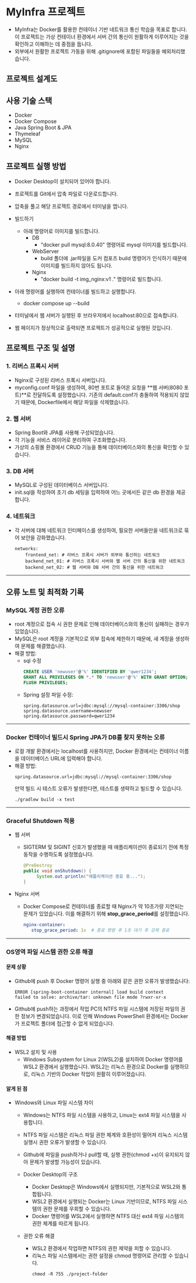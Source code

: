 # MyInfra 프로젝트
- MyInfra는 Docker를 활용한 컨테이너 기반 네트워크 통신 학습을 목표로 합니다. 이 프로젝트는 가상 컨테이너 환경에서 서버 간의 통신이 원활하게 이루어지는 것을 확인하고 이해하는 데 중점을 둡니다.
- 외부에서 원활한 프로젝트 가동을 위해 .gitignore에 포함된 파일들을 예외처리했습니다. 

## 프로젝트 설계도

## 사용 기술 스택
- Docker
- Docker Compose
- Java Spring Boot & JPA
- Thymeleaf
- MySQL
- Nginx

## 프로젝트 실행 방법
- Docker Desktop이 설치되어 있어야 합니다.


- 프로젝트를 Git에서 압축 파일로 다운로드합니다.


- 압축을 풀고 해당 프로젝트 경로에서 터미널을 엽니다.


- 빌드하기
  - 아래 명령어로 이미지를 빌드합니다.
    - DB
      - "docker pull mysql:8.0.40" 명령어로 mysql 이미지를 빌드합니다.
    - WebServer
      - build 폴더에 .jar파일을 도커 컴포즈 build 명령어가 인식하기 때문에 이미지를 빌드하지 않아도 됩니다.
    - Nginx
      - "docker build -t img_nginx:v1 ." 명령어로 빌드합니다.
      
  
  
- 아래 명령어를 실행하여 컨테이너를 빌드하고 실행합니다.
    - docker compose up --build
  

- 터미널에서 웹 서버가 실행된 후 브라우저에서 localhost:80으로 접속합니다.
- 웹 페이지가 정상적으로 출력되면 프로젝트가 성공적으로 실행된 것입니다.

## 프로젝트 구조 및 설명
### 1. 리버스 프록시 서버
- Nginx로 구성된 리버스 프록시 서버입니다.
- myconfig.conf 파일을 생성하여, 80번 포트로 들어온 요청을 **웹 서버(8080 포트)**로 전달하도록 설정했습니다.
  기존의 default.conf가 충돌하여 적용되지 않았기 때문에, Dockerfile에서 해당 파일을 삭제했습니다.

### 2. 웹 서버
- Spring Boot와 JPA를 사용해 구성되었습니다.
- 각 기능을 서비스 레이어로 분리하여 구조화했습니다.
- 가상의 쇼핑몰 환경에서 CRUD 기능을 통해 데이터베이스와의 통신을 확인할 수 있습니다.

### 3. DB 서버
- MySQL로 구성된 데이터베이스 서버입니다.
- init.sql을 작성하여 초기 db 세팅을 입력하여 어느 곳에서든 같은 db 환경을 제공합니다.

### 4. 네트워크
- 각 서버에 대해 네트워크 인터페이스를 생성하여, 필요한 서버들만을 네트워크로 묶어 보안을 강화했습니다.
    ```
    networks:
        frontend_net: # 리버스 프록시 서버가 외부와 통신하는 네트워크
        backend_net_01: # 리버스 프록시 서버와 웹 서버 간의 통신을 위한 네트워크 
        backend_net_02: # 웹 서버와 DB 서버 간의 통신을 위한 네트워크
    ```

<hr />

## 오류 노트 및 최적화 기록
### MySQL 계정 권한 오류
- root 계정으로 접속 시 권한 문제로 인해 데이터베이스와의 통신이 실패하는 경우가 있었습니다.
- MySQL은 root 계정을 기본적으로 외부 접속에 제한하기 때문에, 새 계정을 생성하여 문제를 해결했습니다.
- 해결 방법:
    - sql 수정
       ```sql
       CREATE USER 'newuser'@'%' IDENTIFIED BY 'qwer1234';
       GRANT ALL PRIVILEGES ON *.* TO 'newuser'@'%' WITH GRANT OPTION;
       FLUSH PRIVILEGES;
      ```
    - Spring 설정 파일 수정:
       ```properties 
       spring.datasource.url=jdbc:mysql://mysql-container:3306/shop
       spring.datasource.username=newuser
       spring.datasource.password=qwer1234
      ```

<hr />

### Docker 컨테이너 빌드시 Spring JPA가 DB를 찾지 못하는 오류
- 로컬 개발 환경에서는 localhost를 사용하지만, Docker 환경에서는 컨테이너 이름을 데이터베이스 URL에 입력해야 합니다.
- 해결 방법:
  ```properties
  spring.datasource.url=jdbc:mysql://mysql-container:3306/shop
  ```
  만약 빌드 시 테스트 오류가 발생한다면, 테스트를 생략하고 빌드할 수 있습니다.
   ```
   ./gradlew build -x test
  ```

<hr />  

### Graceful Shutdown 적용
- 웹 서버
    - SIGTERM 및 SIGINT 신호가 발생했을 때 애플리케이션이 종료되기 전에 특정 동작을 수행하도록 설정했습니다.
       ```java
       @PreDestroy
       public void onShutdown() {
            System.out.println("애플리케이션 종료 중...");
       }
      ```

- Nginx 서버
    - Docker Compose로 컨테이너를 종료할 때 Nginx가 약 10초가량 지연되는 문제가 있었습니다. 이를 해결하기 위해 **stop_grace_period**를 설정했습니다.
       ```yaml
       nginx-container:
          stop_grace_period: 1s  # 종료 명령 후 1초 대기 후 강제 종료
      ```

<hr />

### OS영역 파일 시스템 권한 오류 해결

#### 문제 상황 
- Github에 push 후 Docker 명령어 실행 중 아래와 같은 권한 오류가 발생했습니다:
  ```shell
  ERROR [spring-boot-container internal] load build context
  failed to solve: archive/tar: unknown file mode ?rwxr-xr-x
  ```
  
- Github에 push하는 과정에서 작업 PC의 NTFS 파일 시스템에 저장된 파일의 권한 정보가 변경되었습니다.
이로 인해 Windows PowerShell 환경에서는 Docker가 프로젝트 폴더에 접근할 수 없게 되었습니다.


#### 해결 방법
- WSL2 설치 및 사용 
  - Windows Subsystem for Linux 2(WSL2)를 설치하여 Docker 명령어를 WSL2 환경에서 실행했습니다.
  WSL2는 리눅스 환경으로 Docker를 실행하므로, 리눅스 기반의 Docker 작업이 원활히 이루어졌습니다.
  

#### 알게 된 점
- Windows와 Linux 파일 시스템 차이 
  - Windows는 NTFS 파일 시스템을 사용하고, Linux는 ext4 파일 시스템을 사용합니다. 
  - NTFS 파일 시스템은 리눅스 파일 권한 체계와 호환성이 떨어져 리눅스 시스템 실행시 권한 오류가 발생할 수 있습니다. 
  - Github에 파일을 push하거나 pull할 때, 실행 권한(chmod +x)이 유지되지 않아 문제가 발생할 가능성이 있습니다. 
  - Docker Desktop의 구조 
    - Docker Desktop은 Windows에서 실행되지만, 기본적으로 WSL2와 통합됩니다. 
    - WSL2 환경에서 실행되는 Docker는 Linux 기반이므로, NTFS 파일 시스템의 권한 문제를 우회할 수 있습니다. 
    - Docker 명령어를 WSL2에서 실행하면 NTFS 대신 ext4 파일 시스템의 권한 체계를 따르게 됩니다.

  - 권한 오류 해결 
    - WSL2 환경에서 작업하면 NTFS의 권한 제약을 피할 수 있습니다. 
    - 리눅스 파일 시스템에서는 권한 설정을 chmod 명령어로 관리할 수 있습니다.
      ```shell 
      chmod -R 755 ./project-folder
      ```
      

